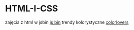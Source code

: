 HTML-I-CSS
==========

 zajęcia z html w jsbin [js bin](http://jsbin.com/xosuv/2/edit)
trendy kolorystyczne [colorlovers](http://www.colourlovers.com/)
